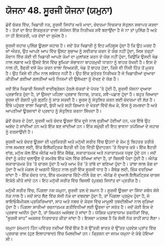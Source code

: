 # ਯੋਜਨਾ 48. ਸੂਰਜੀ ਯੋਜਨਾ (ਯਮੁਨਾ)

ਛੇਵੇਂ ਚੱਕਰ ਵਿੱਚ, ਖਿਡਾਰੀ ਨਰ, ਸੂਰਜੀ ਸਿਧਾਂਤ ਅਤੇ ਮਾਦਾ, ਚੰਦਰਮਾ ਵਿਚਕਾਰ ਸੰਤੁਲਨ ਸਥਾਪਤ ਕਰਦਾ ਹੈ। ਤੱਤਾਂ ਦਾ ਇਹ ਇਕਸੁਰਤਾ ਵਾਲਾ ਸੰਯੋਜਨ ਇੱਕ ਨਿਰੀਖਕ ਸਵੈ ਬਣਾਉਂਦਾ ਹੈ ਜੋ ਨਾ ਤਾਂ ਪੁਲਿੰਗ ਹੈ ਅਤੇ ਨਾ ਹੀ ਇਸਤਰੀ, ਪਰ ਦੋਵਾਂ ਦਾ ਸੁਮੇਲ ਹੈ।

ਸੂਰਜੀ ਜਹਾਜ਼ ਪੁਲਿੰਗ ਊਰਜਾ ਜਹਾਜ਼ ਹੈ। ਜਦੋਂ ਤੱਕ ਖਿਡਾਰੀ ਨੂੰ ਇਹ ਮਹਿਸੂਸ ਹੁੰਦਾ ਹੈ ਕਿ ਉਹ ਮਰਦ ਹੈ ਜਾਂ ਔਰਤ, ਉਹ ਆਪਣੇ ਆਪ ਵਿੱਚ ਉਲਟ ਸੁਭਾਅ ਨੂੰ ਸਵੀਕਾਰ ਕਰਨ ਦੇ ਯੋਗ ਨਹੀਂ ਹੁੰਦਾ, ਜਿਸ ਤਰ੍ਹਾਂ ਮੈਦਾਨ ਵਿੱਚ ਕੋਈ ਵੀ ਖਿਡਾਰੀ ਆਪਣੇ ਕੰਮਾਂ ਦਾ ਮੁਲਾਂਕਣ ਕਰਨ ਦੇ ਯੋਗ ਨਹੀਂ ਹੁੰਦਾ, ਕਿਉਂਕਿ ਉਸਦੀ ਖੇਡ ਨਾਲ ਲਗਾਵ ਅਤੇ ਉਸਦੇ ਇਸ ਵਿੱਚ ਭੂਮਿਕਾ ਸੰਭਾਵਨਾ ਬਾਹਰਮੁਖੀ ਧਾਰਨਾ ਨੂੰ ਬਾਹਰ ਰੱਖਦੀ ਹੈ। ਇਸ ਦੇ ਨਾਲ ਹੀ, ਰੈਫਰੀ ਵਜੋਂ ਕੰਮ ਕਰਨ ਵਾਲਾ ਵਿਅਕਤੀ, ਖੇਡ ਤੋਂ ਬਾਹਰ ਹੋਣਾ, ਕਿਸੇ ਵੀ ਨਿੱਜੀ ਹਿੱਤ ਤੋਂ ਮੁਕਤ ਹੈ। ਉਹ ਕਿਸੇ ਵੀ ਟੀਮ ਨਾਲ ਸਬੰਧਤ ਨਹੀਂ ਹੈ। ਉਹ ਇੱਕ ਸੁਤੰਤਰ ਨਿਰੀਖਕ ਹੈ ਜੋ ਖਿਡਾਰੀਆਂ ਦੁਆਰਾ ਕੀਤੀਆਂ ਗਈਆਂ ਗਲਤੀਆਂ ਅਤੇ ਨਿਯਮਾਂ ਦੀ ਉਲੰਘਣਾ ਨੂੰ ਦੇਖਣ ਦੇ ਯੋਗ ਹੈ।

ਜਦੋਂ ਇੱਕ ਖਿਡਾਰੀ ਜਿਸਦੀ ਵਾਈਬ੍ਰੇਸ਼ਨ ਹੇਠਲੇ ਚੱਕਰਾਂ ਦੇ ਪੱਧਰ 'ਤੇ ਹੁੰਦੀ ਹੈ, ਸੂਰਜੀ ਯੋਜਨਾ ਦੁਆਰਾ ਪ੍ਰਭਾਵਿਤ ਹੁੰਦਾ ਹੈ, ਤਾਂ ਉਸਦਾ ਪਹਿਲਾ ਪ੍ਰਭਾਵ ਵਿਨਾਸ਼, ਤਾਕਤ, ਸਵੈ-ਪਛਾਣ ਹੁੰਦਾ ਹੈ। ਬਹੁਤ ਜ਼ਿਆਦਾ ਸੂਰਜ ਦੀ ਰੌਸ਼ਨੀ ਪੂਰੇ ਗ੍ਰਹਿ ਨੂੰ ਸਾੜ ਸਕਦੀ ਹੈ। ਸੂਰਜ ਨੂੰ ਸੰਤੁਲਿਤ ਕਰਨ ਲਈ ਚੰਦਰਮਾ ਦੀ ਲੋੜ ਹੈ। ਇੱਥੇ ਪਹੁੰਚਣ ਵਾਲਾ ਖਿਡਾਰੀ, ਬੁੱਧੀ ਅਤੇ ਸਹੀ ਗਿਆਨ ਦੇ ਖੇਤਰਾਂ ਵਿੱਚੋਂ ਲੰਘ ਕੇ, ਇਸ ਨੂੰ ਸਮਝਦਾ ਹੈ ਅਤੇ ਆਪਣੀਆਂ ਊਰਜਾਵਾਂ ਦੇ ਪ੍ਰਵਾਹ ਨੂੰ ਸੰਤੁਲਿਤ ਕਰਨਾ ਸਿੱਖਦਾ ਹੈ।

ਛੇਵੇਂ ਚੱਕਰ ਦੇ ਹੇਠਾਂ, ਸੂਰਜੀ ਅਤੇ ਚੰਦਰ ਊਰਜਾ ਇੱਕ ਦੂਜੇ ਨਾਲ ਜੁੜੀਆਂ ਹੋਈਆਂ ਹਨ, ਪਰ ਇੱਥੇ ਉਹ ਅਭੇਦ ਹੋ ਜਾਂਦੀਆਂ ਹਨ ਅਤੇ ਇੱਕ ਬਣ ਜਾਂਦੀਆਂ ਹਨ। ਇੱਕ ਸਮੁੱਚੀ ਦੀ ਇਹ ਭਾਵਨਾ ਤਪੱਸਿਆ ਦੇ ਜਹਾਜ਼ ਨੂੰ ਦਰਸਾਉਂਦੀ ਹੈ।

ਸੂਰਜੀ ਅਤੇ ਚੰਦਰ ਊਰਜਾ ਦੀ ਪ੍ਰਕਿਰਤੀ ਅਤੇ ਮਨੁੱਖੀ ਸਰੀਰ ਵਿੱਚ ਉਹਨਾਂ ਦੇ ਕੰਮ ਨੂੰ ਬਿਹਤਰ ਤਰੀਕੇ ਨਾਲ ਸਮਝਣ ਲਈ, ਇੱਕ ਇਲੈਕਟ੍ਰਿਕ ਬੈਟਰੀ ਦੀ ਹੇਠ ਦਿੱਤੀ ਉਦਾਹਰਨ 'ਤੇ ਵਿਚਾਰ ਕਰੋ। ਇੱਕ ਬੈਟਰੀ ਵਾਂਗ, ਮਨੁੱਖ ਕੋਲ ਇੱਕ ਐਨੋਡ ਅਤੇ ਇੱਕ ਕੈਥੋਡ, ਸਕਾਰਾਤਮਕ ਅਤੇ ਨਕਾਰਾਤਮਕ ਧਰੁਵ ਹੁੰਦੇ ਹਨ। ਜਦੋਂ ਦੋਵਾਂ ਨੂੰ ਕਰੰਟ ਚਲਾਉਣ ਦੇ ਸਮਰੱਥ ਇੱਕ ਘੋਲ ਵਿੱਚ ਰੱਖਿਆ ਜਾਂਦਾ ਹੈ, ਤਾਂ ਬਿਜਲੀ ਪੈਦਾ ਹੁੰਦੀ ਹੈ। ਐਨੋਡ ਸਕਾਰਾਤਮਕ ਤੌਰ 'ਤੇ ਚਾਰਜ ਹੁੰਦਾ ਹੈ ਅਤੇ ਆਮ ਤੌਰ 'ਤੇ ਤਾਂਬੇ ਦਾ ਬਣਿਆ ਹੁੰਦਾ ਹੈ। ਤਾਂਬਾ ਲਾਲ ਰੰਗ ਦਾ ਹੁੰਦਾ ਹੈ ਅਤੇ ਮੰਗਲ ਦੇ ਅਗਨੀ ਚਿੰਨ੍ਹ ਨਾਲ ਜੁੜੀ ਇੱਕ ਸੂਰਜੀ ਧਾਤ ਹੈ। ਕੈਥੋਡ ਲਈ, ਜ਼ਿੰਕ ਵਰਤਿਆ ਜਾਂਦਾ ਹੈ - ਇੱਕ ਚੰਦਰ ਧਾਤ, ਇੱਕ ਚਮਕਦਾਰ ਚਿੱਟੇ-ਨੀਲੇ ਰੰਗ ਦਾ. ਐਨੋਡ ਦੇ ਦੁਆਲੇ ਇਲੈਕਟ੍ਰਿਕ ਚਾਰਜ ਇਕੱਠੇ ਕੀਤੇ ਜਾਂਦੇ ਹਨ। ਇਹ ਮਨੁੱਖੀ ਸਰੀਰ ਵਿੱਚ ਬਿਜਲੀ (ਪੁਰਸ਼) ਸਿਧਾਂਤ ਦਾ ਪ੍ਰਤੀਕ ਹੈ।

ਮਨੁੱਖੀ ਸਰੀਰ ਵਿੱਚ, ਪਿੰਗਲਾ ਨਸ ਯਮੁਨਾ, ਸੂਰਜੀ ਤਲ ਦੇ ਸਮਾਨ ਹੈ। ਸੂਰਜੀ ਊਰਜਾ ਦਾ ਸਿੱਧਾ ਸਬੰਧ ਸੱਜੇ ਨੱਕ ਨਾਲ ਹੈ। ਜਦੋਂ ਸਾਹ ਲੈਣ ਵਿੱਚ ਸੱਜੀ ਨੱਕ ਦਾ ਦਬਦਬਾ ਹੁੰਦਾ ਹੈ, ਤਾਂ ਪਿੰਗਲਾ ਪ੍ਰਮੁੱਖ ਹੁੰਦਾ ਹੈ, ਜੋ ਬਾਇਓਕੈਮੀਕਲ ਪ੍ਰਕਿਰਿਆਵਾਂ, ਸਾਹ ਅਤੇ ਨਬਜ਼ ਦੇ ਕੋਰਸ ਵਿੱਚ ਮਾਮੂਲੀ ਤਬਦੀਲੀਆਂ ਨਾਲ ਜੁੜਿਆ ਹੁੰਦਾ ਹੈ। ਪਿੰਗਲਾ ਸਾਰੀਆਂ ਰਚਨਾਤਮਕ ਗਤੀਵਿਧੀਆਂ ਲਈ ਊਰਜਾ ਦਾ ਸਰੋਤ ਹੈ। ਜਦੋਂ ਕੋਈ ਇਸ ਦੇ ਪ੍ਰਭਾਵ ਅਧੀਨ ਹੁੰਦਾ ਹੈ, ਤਾਂ ਸਿਮਰਨ ਅਸੰਭਵ ਹੋ ਜਾਂਦਾ ਹੈ। ਯੋਗਿਕ ਪ੍ਰਾਣਾਯਾਮ ਤਕਨੀਕਾਂ ਵਿੱਚ, "ਸੂਰਜੀ ਸਾਹ" ਅਕਸਰ ਨਿਰਧਾਰਤ ਕੀਤਾ ਜਾਂਦਾ ਹੈ। ਇਸਦਾ ਮਤਲਬ ਹੈ ਕਿ ਸੱਜੀ ਨੱਕ ਰਾਹੀਂ ਸਾਹ ਲੈਣਾ।

ਯਮੁਨਾ (ਜਮਨਾ) ਤਿੰਨ ਪਵਿੱਤਰ ਨਦੀਆਂ ਵਿੱਚੋਂ ਇੱਕ ਹੈ ਜੋ ਉੱਤਰੀ ਭਾਰਤ ਦੇ ਉੱਤਰ ਪ੍ਰਦੇਸ਼ ਪ੍ਰਾਂਤ ਵਿੱਚ ਪ੍ਰਯਾਗ ਰਾਜ (ਹੁਣ ਇਲਾਹਾਬਾਦ) ਵਿੱਚ ਮਿਲਦੀਆਂ ਹਨ। ਕ੍ਰਿਸ਼ਨ ਦਾ ਜਨਮ ਯਮੁਨਾ ਦੇ ਕੰਢੇ ਹੋਇਆ ਸੀ।
